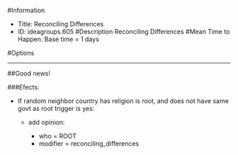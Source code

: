 #Information
 - Title: Reconciling Differences
 - ID: ideagroups.605
#Description
Reconciling Differences
#Mean Time to Happen:
Base time = 1 days

#Options

___
##Good news!

###Efects:<ul><li>If random neighbor country has religion is root, and does not have same govt as root trigger is yes:</li><ul><li>add opinion:</li><ul><li>who = ROOT</li><li>modifier = reconciling_differences</li></ul></ul></ul>
